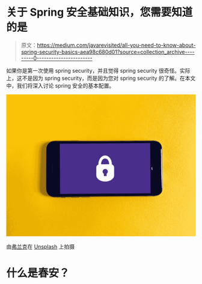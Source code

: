 # 关于 Spring 安全基础知识，您需要知道的是

> 原文：<https://medium.com/javarevisited/all-you-need-to-know-about-spring-security-basics-aea98c680d01?source=collection_archive---------0----------------------->

如果你是第一次使用 spring security，并且觉得 spring security 很奇怪。实际上，这不是因为 spring security，而是因为您对 spring security 的了解。在本文中，我们将深入讨论 spring 安全的基本配置。

![](img/c6e9976cd1f8d2479d8917556d788c4d.png)

由[弗兰克](https://unsplash.com/@franckinjapan?utm_source=medium&utm_medium=referral)在 [Unsplash](https://unsplash.com?utm_source=medium&utm_medium=referral) 上拍摄

# 什么是春安？